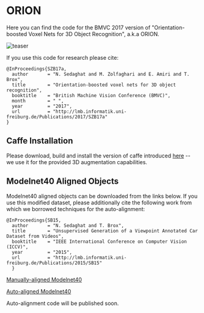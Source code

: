 # ORION
Here you can find the code for the BMVC 2017 version of "Orientation-boosted Voxel Nets for 3D Object Recognition", a.k.a ORION.

![teaser](https://lmb.informatik.uni-freiburg.de/Publications/2017/SZB17a/teaser_w.png)

If you use this code for research please cite:
   
    @InProceedings{SZB17a,
      author       = "N. Sedaghat and M. Zolfaghari and E. Amiri and T. Brox",
      title        = "Orientation-boosted voxel nets for 3D object recognition",
      booktitle    = "British Machine Vision Conference (BMVC)",
      month        = " ",
      year         = "2017",
      url          = "http://lmb.informatik.uni-freiburg.de/Publications/2017/SZB17a"
    }


Caffe Installation
------------------

Please download, build and install the version of caffe introduced [here](https://lmb.informatik.uni-freiburg.de/resources/opensource/unet.en.html) -- we use it for the provided 3D augmentation capabilities.

Modelnet40 Aligned Objects
---------------------------
Modelnet40 aligned objects can be downloaded from the links below.
If you use this modified dataset, please additionally cite the following work from which we borrowed techniques for the auto-alignment:

    @InProceedings{SB15,
      author       = "N. Sedaghat and T. Brox",
      title        = "Unsupervised Generation of a Viewpoint Annotated Car Dataset from Videos",
      booktitle    = "IEEE International Conference on Computer Vision (ICCV)",
      year         = "2015",
      url          = "http://lmb.informatik.uni-freiburg.de/Publications/2015/SB15"
      }
      

[Manually-aligned Modelnet40](https://lmb.informatik.uni-freiburg.de/resources/datasets/ORION/modelnet40_manually_aligned.tar)

[Auto-aligned Modelnet40](https://lmb.informatik.uni-freiburg.de/resources/datasets/ORION/modelnet40_auto_aligned.tar)

Auto-alignment code will be published soon. 
